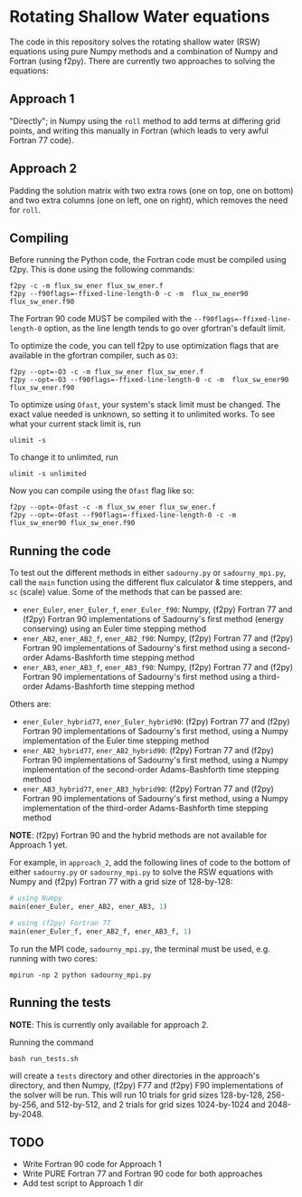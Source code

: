 # Rotating Shallow Water equations
The code in this repository solves the rotating shallow water (RSW) equations using pure Numpy methods and a combination of Numpy and Fortran (using f2py). There are currently two approaches to solving the equations:

## Approach 1
"Directly"; in Numpy using the `roll` method to add terms at differing grid points, and writing this manually in Fortran (which leads to very awful Fortran 77 code).

## Approach 2
Padding the solution matrix with two extra rows (one on top, one on bottom) and two extra columns (one on left, one on right), which removes the need for `roll`.

## Compiling
Before running the Python code, the Fortran code must be compiled using f2py. This is done using the following commands:

```
f2py -c -m flux_sw_ener flux_sw_ener.f
f2py --f90flags=-ffixed-line-length-0 -c -m  flux_sw_ener90 flux_sw_ener.f90
```

The Fortran 90 code MUST be compiled with the `--f90flags=-ffixed-line-length-0` option, as the line length tends to go over gfortran's default limit.

To optimize the code, you can tell f2py to use optimization flags that are available in the gfortran compiler, such as `O3`:

```
f2py --opt=-O3 -c -m flux_sw_ener flux_sw_ener.f
f2py --opt=-O3 --f90flags=-ffixed-line-length-0 -c -m  flux_sw_ener90 flux_sw_ener.f90
```

To optimize using `Ofast`, your system's stack limit must be changed. The exact value needed is unknown, so setting it to unlimited works. To see what your current stack limit is, run

```
ulimit -s
```

To change it to unlimited, run

```
ulimit -s unlimited
```

Now you can compile using the `Ofast` flag like so:

```
f2py --opt=-Ofast -c -m flux_sw_ener flux_sw_ener.f
f2py --opt=-Ofast --f90flags=-ffixed-line-length-0 -c -m  flux_sw_ener90 flux_sw_ener.f90
```

## Running the code
To test out the different methods in either `sadourny.py` or `sadourny_mpi.py`, call the `main` function using the different flux calculator & time steppers, and `sc` (scale) value. Some of the methods that can be passed are:

- `ener_Euler`, `ener_Euler_f`, `ener_Euler_f90`: Numpy, (f2py) Fortran 77 and (f2py) Fortran 90 implementations of Sadourny's first method (energy conserving) using an Euler time stepping method
- `ener_AB2`, `ener_AB2_f`, `ener_AB2_f90`: Numpy, (f2py) Fortran 77 and (f2py) Fortran 90 implementations of Sadourny's first method using a second-order Adams-Bashforth time stepping method
- `ener_AB3`, `ener_AB3_f`, `ener_AB3_f90`: Numpy, (f2py) Fortran 77 and (f2py) Fortran 90 implementations of Sadourny's first method using a third-order Adams-Bashforth time stepping method

Others are:

- `ener_Euler_hybrid77`, `ener_Euler_hybrid90`: (f2py) Fortran 77 and (f2py) Fortran 90 implementations of Sadourny's first method, using a Numpy implementation of the Euler time stepping method
- `ener_AB2_hybrid77`, `ener_AB2_hybrid90`: (f2py) Fortran 77 and (f2py) Fortran 90 implementations of Sadourny's first method, using a Numpy implementation of the second-order Adams-Bashforth time stepping method
- `ener_AB3_hybrid77`, `ener_AB3_hybrid90`: (f2py) Fortran 77 and (f2py) Fortran 90 implementations of Sadourny's first method, using a Numpy implementation of the third-order Adams-Bashforth time stepping method

**NOTE**: (f2py) Fortran 90 and the hybrid methods are not available for Approach 1 yet.

For example, in `approach_2`, add the following lines of code to the bottom of either `sadourny.py` or `sadourny_mpi.py` to solve the RSW equations with Numpy and (f2py) Fortran 77 with a grid size of 128-by-128:

```python
# using Numpy
main(ener_Euler, ener_AB2, ener_AB3, 1)

# using (f2py) Fortran 77
main(ener_Euler_f, ener_AB2_f, ener_AB3_f, 1)
```

To run the MPI code, `sadourny_mpi.py`, the terminal must be used, e.g. running with two cores:

```
mpirun -np 2 python sadourny_mpi.py
```

## Running the tests
**NOTE**: This is currently only available for approach 2.

Running the command

```
bash run_tests.sh
```

will create a `tests` directory and other directories in the approach's directory, and then Numpy, (f2py) F77 and (f2py) F90 implementations of the solver will be run. This will run 10 trials for grid sizes 128-by-128, 256-by-256, and 512-by-512, and 2 trials for grid sizes 1024-by-1024 and 2048-by-2048.


## TODO
- Write Fortran 90 code for Approach 1
- Write PURE Fortran 77 and Fortran 90 code for both approaches
- Add test script to Approach 1 dir
